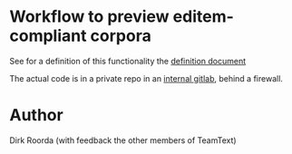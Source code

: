 # Workflow to preview editem-compliant corpora

See for a definition of this functionality the 
[definition document](docs/definition.md)

The actual code is in a private repo in an
[internal gitlab](https://code.huc.knaw.nl/tt/editem),
behind a firewall.

# Author

Dirk Roorda (with feedback the other members of TeamText)
